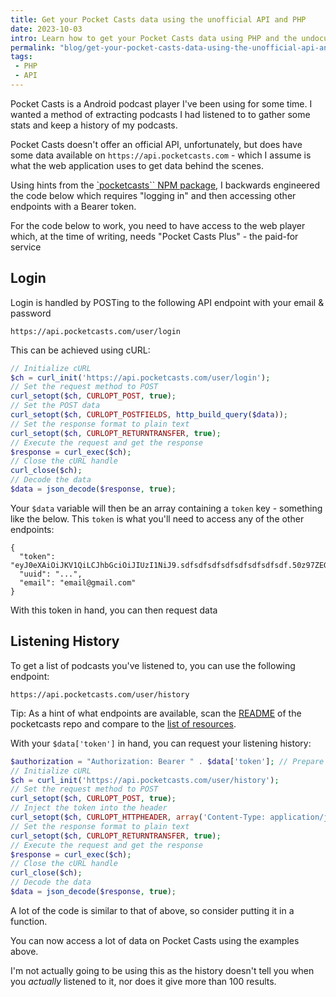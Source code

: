 ```yaml
---
title: Get your Pocket Casts data using the unofficial API and PHP
date: 2023-10-03
intro: Learn how to get your Pocket Casts data using PHP and the undocumented API
permalink: "blog/get-your-pocket-casts-data-using-the-unofficial-api-and-php/"
tags:
 - PHP
 - API
---
```


Pocket Casts is a Android podcast player I've been using for some time. I wanted a method of extracting podcasts I had listened to to gather some stats and keep a history of my podcasts.

Pocket Casts doesn't offer an official API, unfortunately, but does have some data available on `https://api.pocketcasts.com` - which I assume is what the web application uses to get data behind the scenes.

Using hints from the [`pocketcasts`` NPM package](https://www.npmjs.com/package/pocketcasts), I backwards engineered the code below which requires "logging in" and then accessing other endpoints with a Bearer token.

<div class="warning">For the code below to work, you need to have access to the web player which, at the time of writing, needs "Pocket Casts Plus" - the paid-for service</div>

## Login

Login is handled by POSTing to the following API endpoint with your email & password

```
https://api.pocketcasts.com/user/login
```

This can be achieved using cURL:

```php
// Initialize cURL
$ch = curl_init('https://api.pocketcasts.com/user/login');
// Set the request method to POST
curl_setopt($ch, CURLOPT_POST, true);
// Set the POST data
curl_setopt($ch, CURLOPT_POSTFIELDS, http_build_query($data));
// Set the response format to plain text
curl_setopt($ch, CURLOPT_RETURNTRANSFER, true);
// Execute the request and get the response
$response = curl_exec($ch);
// Close the cURL handle
curl_close($ch);
// Decode the data
$data = json_decode($response, true);
```

Your `$data` variable will then be an array containing a `token` key - something like the below. This `token` is what you'll need to access any of the other endpoints:

```
{
  "token": "eyJ0eXAiOiJKV1QiLCJhbGciOiJIUzI1NiJ9.sdfsdfsdfsdfsdfsdfsdfsdf.50z97ZEGJBckZN3vwBJ2u6UPX5Vsfieq4yFpUSDWELY",
  "uuid": "...",
  "email": "email@gmail.com"
}
```

With this token in hand, you can then request data

## Listening History

To get a list of podcasts you've listened to, you can use the following endpoint:

```
https://api.pocketcasts.com/user/history
```

<span class="info">Tip:</span> As a hint of what endpoints are available, scan the [README](https://github.com/coughlanio/pocketcasts) of the pocketcasts repo and compare to the [list of resources](https://github.com/coughlanio/pocketcasts/blob/master/src/resources.js).

With your `$data['token']` in hand, you can request your listening history:

```php
$authorization = "Authorization: Bearer " . $data['token']; // Prepare the authorisation token
// Initialize cURL
$ch = curl_init('https://api.pocketcasts.com/user/history');
// Set the request method to POST
curl_setopt($ch, CURLOPT_POST, true);
// Inject the token into the header
curl_setopt($ch, CURLOPT_HTTPHEADER, array('Content-Type: application/json', $authorization));
// Set the response format to plain text
curl_setopt($ch, CURLOPT_RETURNTRANSFER, true);
// Execute the request and get the response
$response = curl_exec($ch);
// Close the cURL handle
curl_close($ch);
// Decode the data
$data = json_decode($response, true);
```

A lot of the code is similar to that of above, so consider putting it in a function.

You can now access a lot of data on Pocket Casts using the examples above.

I'm not actually going to be using this as the history doesn't tell you when you _actually_ listened to it, nor does it give more than 100 results.
